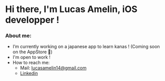 # Hi there, I'm Lucas Amelin, iOS developper !

### About me:

- I’m currently working on a japanese app to learn kanas ! (Coming soon on the AppStore 👀)
- I'm open to work !
- How to reach me: 
   - Mail: lucasamelin14@gmail.com
   - <a href="https://www.linkedin.com/in/lucas-amelin-3b8b85190/">Linkedin</a>
